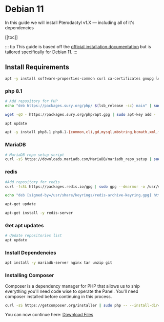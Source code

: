 # Debian 11
In this guide we will install Pterodactyl v1.X — including all of it's dependencies

[[toc]]

::: tip
This guide is based off the [official installation documentation](/panel/1.0/getting_started.md) but is tailored specifically for Debian 11.
:::

## Install Requirements
```bash
apt -y install software-properties-common curl ca-certificates gnupg lsb-release sudo wget
```

### php 8.1
```bash
# Add repository for PHP
echo "deb https://packages.sury.org/php/ $(lsb_release -sc) main" | sudo tee /etc/apt/sources.list.d/sury-php.list

wget -qO - https://packages.sury.org/php/apt.gpg | sudo apt-key add -

apt update

apt -y install php8.1 php8.1-{common,cli,gd,mysql,mbstring,bcmath,xml,fpm,curl,zip} 
``` 

### MariaDB
```bash
# MariaDB repo setup script
curl -sS https://downloads.mariadb.com/MariaDB/mariadb_repo_setup | sudo bash
```

### redis
```bash
#Add repository for redis
curl -fsSL https://packages.redis.io/gpg | sudo gpg --dearmor -o /usr/share/keyrings/redis-archive-keyring.gpg

echo "deb [signed-by=/usr/share/keyrings/redis-archive-keyring.gpg] https://packages.redis.io/deb $(lsb_release -cs) main" | sudo tee /etc/apt/sources.list.d/redis.list

apt-get update

apt-get install -y redis-server
```

### Get apt updates
```bash
# Update repositories list
apt update
```

### Install Dependencies
```bash
apt install -y mariadb-server nginx tar unzip git 
```

### Installing Composer

Composer is a dependency manager for PHP that allows us to ship everything you'll need code wise to operate the Panel. You'll
need composer installed before continuing in this process.

``` bash
curl -sS https://getcomposer.org/installer | sudo php -- --install-dir=/usr/local/bin --filename=composer
```

You can now continue here: [Download Files](/panel/1.0/getting_started.md#download-files)
